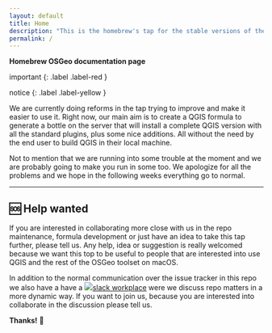 ```yaml
---
layout: default
title: Home
description: "This is the homebrew's tap for the stable versions of the OSGeo geospatial toolset."
permalink: /
---
```


<p class="fs-8 text-center"><b>Homebrew OSGeo documentation page</b></p>

<div markdown="1">
important
{: .label .label-red }

notice
{: .label .label-yellow }

We are currently doing reforms in the tap trying to improve and make it easier to use it. Right now, our main aim is to create a QGIS formula to generate a bottle on the server that will install a complete QGIS version with all the standard plugins, plus some nice additions. All without the need by the end user to build QGIS  in their local machine. 

Not to mention that we are running into some trouble at the moment and we are probably going to make you run in some too. We apologize for all the problems and we hope in the following weeks everything go to normal.
</div>

------

## :sos: Help wanted

If you are interested in collaborating more close with us in the repo maintenance, formula development or just have an idea to take this tap further, please tell us. Any help, idea or suggestion is really welcomed because we want this top to be useful to people that are interested into use QGIS and the rest of the OSGeo toolset on macOS. 

In addition to the normal communication over the issue tracker in this repo we also have a have a [![](/assets/images/slack-icon-24px.png)slack workplace](https://homebrew-osgeo4mac.slack.com/) were we discuss repo matters in a more dynamic way. If you want to join us, because you are interested into collaborate in the discussion please tell us. 

**Thanks!** 🙏
